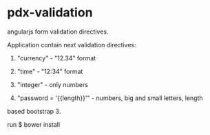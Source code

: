 # pdx-validation
angularjs form validation directives.

Application contain next validation directives:

1) "currency" - "12.34" format

2) "time" - "12:34" format

3) "integer" - only numbers

4) "password = '{{length}}'" - numbers, big and small letters, length

based bootstrap 3.

run $ bower install
